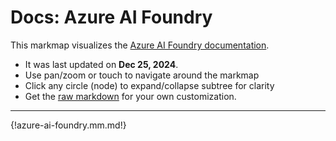 # Docs: Azure AI Foundry 

This markmap visualizes the [Azure AI Foundry documentation](https://learn.microsoft.com/azure/ai-studio/). 

- It was last updated on **Dec 25, 2024**.
- Use pan/zoom or touch to navigate around the markmap
- Click any circle (node) to expand/collapse subtree for clarity
- Get the [raw markdown](https://raw.githubusercontent.com/nitya/learns-with-markmaps/refs/heads/main/docs/azure-ai-foundry.mm.md) for your own customization.

---

{!azure-ai-foundry.mm.md!}